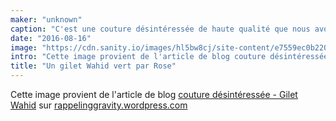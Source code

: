 ```yaml
---
maker: "unknown"
caption: "C'est une couture désintéressée de haute qualité que nous avons ici"
date: "2016-08-16"
image: "https://cdn.sanity.io/images/hl5bw8cj/site-content/e7559ec0b220cf12bf7457c3816db1771737b30f-579x699.jpg"
intro: "Cette image provient de l'article de blog couture désintéressée - Gilet Wahid sur rappelinggravity.wordpress.com"
title: "Un gilet Wahid vert par Rose"
---
```



Cette image provient de l'article de blog [couture désintéressée - Gilet Wahid](https://rememberinggravity.wordpress.com/2016/08/17/unselfish-sewing-wahid-waistcoat/) sur [rappelinggravity.wordpress.com](https://rememberinggravity.wordpress.com/)

